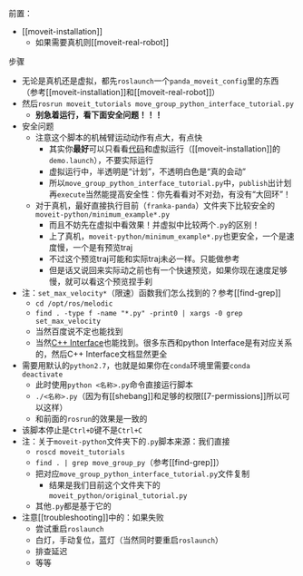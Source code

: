 前置：
- [[moveit-installation]]
  - 如果需要真机则[[moveit-real-robot]]

步骤
- 无论是真机还是虚拟，都先`roslaunch`一个`panda_moveit_config`里的东西（参考[[moveit-installation]]和[[moveit-real-robot]]）
- 然后`rosrun moveit_tutorials move_group_python_interface_tutorial.py`
  - **别急着运行，看下面安全问题！！！**
- 安全问题
  - 注意这个脚本的机械臂运动动作有点大，有点快
    - 其实你**最好**可以只看看[代码](https://github.com/ros-planning/moveit_tutorials/blob/melodic-devel/doc/move_group_python_interface/scripts/move_group_python_interface_tutorial.py)和虚拟运行（[[moveit-installation]]的`demo.launch`），不要实际运行
    - 虚拟运行中，半透明是“计划”，不透明白色是“真的会动”
    - 所以`move_group_python_interface_tutorial.py`中，`publish`出计划再`execute`当然能提高安全性：你先看看对不对劲，有没有“大回环”！
  - 对于真机，最好直接执行目前（`franka-panda`）文件夹下比较安全的`moveit-python/minimum_example*.py`
    - 而且不妨先在虚拟中看效果！并虚拟中比较两个`.py`的区别！
    - 上了真机，`moveit-python/minimum_example*.py`也更安全，一个是速度慢，一个是有预览traj
    - 不过这个预览traj可能和实际traj未必一样。只能做参考
    - 但是话又说回来实际动之前也有一个快速预览，如果你现在速度足够慢，就可以看这个预览捏手刹
- 注：`set_max_velocity*`（限速）函数我们怎么找到的？参考[[find-grep]]
  - `cd /opt/ros/melodic`
  - `find . -type f -name "*.py" -print0 | xargs -0 grep set_max_velocity`
  - 当然百度说不定也能找到
  - 当然[C++ Interface](https://docs.ros.org/en/melodic/api/moveit_tutorials/html/doc/move_group_interface/move_group_interface_tutorial.html)也能找到。很多东西和python Interface是有对应关系的，然后C++ Interface文档显然更全
- 需要用默认的`python2.7`，也就是如果你在`conda`环境里需要`conda deactivate`
  - 此时使用`python <名称>.py`命令直接运行脚本
  - `./<名称>.py`（因为有[[shebang]]和足够的权限[[7-permissions]]所以可以这样）
  - 和前面的`rosrun`的效果是一致的
- 该脚本停止是`Ctrl+D`键不是`Ctrl+C`
- 注：关于`moveit-python`文件夹下的`.py`脚本来源：我们直接
  - `roscd moveit_tutorials`
  - `find . | grep move_group_py`（参考[[find-grep]]）
  - 把对应`move_group_python_interface_tutorial.py`文件复制
    - 结果是我们目前这个文件夹下的`moveit_python/original_tutorial.py`
  - 其他`.py`都是基于它的
- 注意[[troubleshooting]]中的：如果失败
  - 尝试重启`roslaunch`
  - 白灯，手动复位，蓝灯（当然同时要重启`roslaunch`）
  - 排查延迟
  - 等等